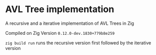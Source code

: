 # AVL Tree implementation

A recursive and a iterative implementation of AVL Trees in Zig

Compiled on Zig Version `0.12.0-dev.1830+779b8e259`

`zig build run` runs the recursive version first followed by the iterative version

